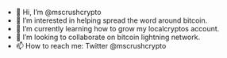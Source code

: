 - 👋 Hi, I’m @mscrushcrypto
- 👀 I’m interested in helping spread the word around bitcoin.
- 🌱 I’m currently learning how to grow my localcryptos account.
- 💞️ I’m looking to collaborate on bitcoin lightning network.
- 📫 How to reach me: Twitter @mscrushcrypto 

<!---
mycrushcrypto/mycrushcrypto is a ✨ special ✨ repository because its `README.md` (this file) appears on your GitHub profile.
You can click the Preview link to take a look at your changes.
--->
